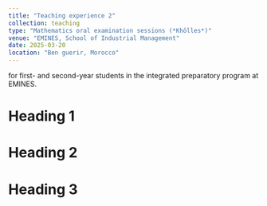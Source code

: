 ```yaml
---
title: "Teaching experience 2"
collection: teaching
type: "Mathematics oral examination sessions (*Khôlles*)"
venue: "EMINES, School of Industrial Management"
date: 2025-03-20
location: "Ben guerir, Morocco"
---
```


for first- and second-year students in the integrated preparatory program at EMINES.

Heading 1
======

Heading 2
======

Heading 3
======

